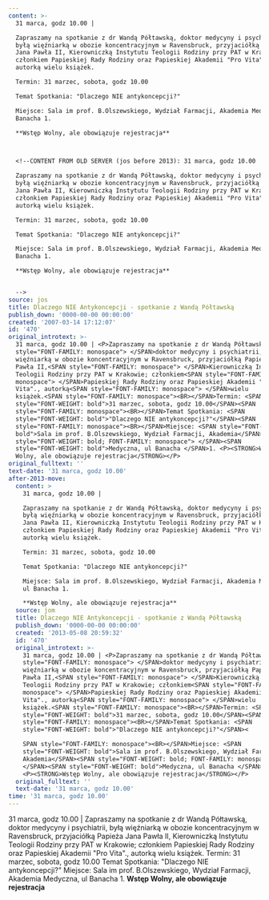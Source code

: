 ```yaml
---
content: >-
  31 marca, godz 10.00 | 

  Zapraszamy na spotkanie z dr Wandą Półtawską, doktor medycyny i psychiatrii,
  byłą więźniarką w obozie koncentracyjnym w Ravensbruck, przyjaciółką Papieża
  Jana Pawła II, Kierowniczką Instytutu Teologii Rodziny przy PAT w Krakowie;
  członkiem Papieskiej Rady Rodziny oraz Papieskiej Akademii "Pro Vita".,
  autorką wielu książek.

  Termin: 31 marzec, sobota, godz 10.00

  Temat Spotkania: "Dlaczego NIE antykoncepcji?"

  Miejsce: Sala im prof. B.Olszewskiego, Wydział Farmacji, Akademia Medyczna, ul
  Banacha 1. 

  **Wstęp Wolny, ale obowiązuje rejestracja**



  <!--CONTENT FROM OLD SERVER (jos before 2013): 31 marca, godz 10.00 | 

  Zapraszamy na spotkanie z dr Wandą Półtawską, doktor medycyny i psychiatrii,
  byłą więźniarką w obozie koncentracyjnym w Ravensbruck, przyjaciółką Papieża
  Jana Pawła II, Kierowniczką Instytutu Teologii Rodziny przy PAT w Krakowie;
  członkiem Papieskiej Rady Rodziny oraz Papieskiej Akademii "Pro Vita".,
  autorką wielu książek.

  Termin: 31 marzec, sobota, godz 10.00

  Temat Spotkania: "Dlaczego NIE antykoncepcji?"

  Miejsce: Sala im prof. B.Olszewskiego, Wydział Farmacji, Akademia Medyczna, ul
  Banacha 1. 

  **Wstęp Wolny, ale obowiązuje rejestracja**


  -->
source: jos
title: Dlaczego NIE Antykoncepcji - spotkanie z Wandą Półtawską
publish_down: '0000-00-00 00:00:00'
created: '2007-03-14 17:12:07'
id: '470'
original_introtext: >-
  31 marca, godz 10.00 | <P>Zapraszamy na spotkanie z dr Wandą Półtawską,<SPAN
  style="FONT-FAMILY: monospace"> </SPAN>doktor medycyny i psychiatrii, byłą
  więźniarką w obozie koncentracyjnym w Ravensbruck, przyjaciółką Papieża Jana
  Pawła II,<SPAN style="FONT-FAMILY: monospace"> </SPAN>Kierowniczką Instytutu
  Teologii Rodziny przy PAT w Krakowie; członkiem<SPAN style="FONT-FAMILY:
  monospace"> </SPAN>Papieskiej Rady Rodziny oraz Papieskiej Akademii "Pro
  Vita"., autorką<SPAN style="FONT-FAMILY: monospace"> </SPAN>wielu
  książek.<SPAN style="FONT-FAMILY: monospace"><BR></SPAN>Termin: <SPAN
  style="FONT-WEIGHT: bold">31 marzec, sobota, godz 10.00</SPAN><SPAN
  style="FONT-FAMILY: monospace"><BR></SPAN>Temat Spotkania: <SPAN
  style="FONT-WEIGHT: bold">"Dlaczego NIE antykoncepcji?"</SPAN><SPAN
  style="FONT-FAMILY: monospace"><BR></SPAN>Miejsce: <SPAN style="FONT-WEIGHT:
  bold">Sala im prof. B.Olszewskiego, Wydział Farmacji, Akademia</SPAN><SPAN
  style="FONT-WEIGHT: bold; FONT-FAMILY: monospace"> </SPAN><SPAN
  style="FONT-WEIGHT: bold">Medyczna, ul Banacha </SPAN>1. <P><STRONG>Wstęp
  Wolny, ale obowiązuje rejestracja</STRONG></P>
original_fulltext: ''
text-date: '31 marca, godz 10.00'
after-2013-move:
  content: >
    31 marca, godz 10.00 | 

    Zapraszamy na spotkanie z dr Wandą Półtawską, doktor medycyny i psychiatrii,
    byłą więźniarką w obozie koncentracyjnym w Ravensbruck, przyjaciółką Papieża
    Jana Pawła II, Kierowniczką Instytutu Teologii Rodziny przy PAT w Krakowie;
    członkiem Papieskiej Rady Rodziny oraz Papieskiej Akademii "Pro Vita".,
    autorką wielu książek.

    Termin: 31 marzec, sobota, godz 10.00

    Temat Spotkania: "Dlaczego NIE antykoncepcji?"

    Miejsce: Sala im prof. B.Olszewskiego, Wydział Farmacji, Akademia Medyczna,
    ul Banacha 1. 

    **Wstęp Wolny, ale obowiązuje rejestracja**
  source: jom
  title: Dlaczego NIE Antykoncepcji - spotkanie z Wandą Półtawską
  publish_down: '0000-00-00 00:00:00'
  created: '2013-05-08 20:59:32'
  id: '470'
  original_introtext: >-
    31 marca, godz 10.00 | <P>Zapraszamy na spotkanie z dr Wandą Półtawską,<SPAN
    style="FONT-FAMILY: monospace"> </SPAN>doktor medycyny i psychiatrii, byłą
    więźniarką w obozie koncentracyjnym w Ravensbruck, przyjaciółką Papieża Jana
    Pawła II,<SPAN style="FONT-FAMILY: monospace"> </SPAN>Kierowniczką Instytutu
    Teologii Rodziny przy PAT w Krakowie; członkiem<SPAN style="FONT-FAMILY:
    monospace"> </SPAN>Papieskiej Rady Rodziny oraz Papieskiej Akademii "Pro
    Vita"., autorką<SPAN style="FONT-FAMILY: monospace"> </SPAN>wielu
    książek.<SPAN style="FONT-FAMILY: monospace"><BR></SPAN>Termin: <SPAN
    style="FONT-WEIGHT: bold">31 marzec, sobota, godz 10.00</SPAN><SPAN
    style="FONT-FAMILY: monospace"><BR></SPAN>Temat Spotkania: <SPAN
    style="FONT-WEIGHT: bold">"Dlaczego NIE antykoncepcji?"</SPAN><

    SPAN style="FONT-FAMILY: monospace"><BR></SPAN>Miejsce: <SPAN
    style="FONT-WEIGHT: bold">Sala im prof. B.Olszewskiego, Wydział Farmacji,
    Akademia</SPAN><SPAN style="FONT-WEIGHT: bold; FONT-FAMILY: monospace">
    </SPAN><SPAN style="FONT-WEIGHT: bold">Medyczna, ul Banacha </SPAN>1.
    <P><STRONG>Wstęp Wolny, ale obowiązuje rejestracja</STRONG></P>
  original_fulltext: ''
  text-date: '31 marca, godz 10.00'
time: '31 marca, godz 10.00'
---
```

31 marca, godz 10.00 | 
Zapraszamy na spotkanie z dr Wandą Półtawską, doktor medycyny i psychiatrii, byłą więźniarką w obozie koncentracyjnym w Ravensbruck, przyjaciółką Papieża Jana Pawła II, Kierowniczką Instytutu Teologii Rodziny przy PAT w Krakowie; członkiem Papieskiej Rady Rodziny oraz Papieskiej Akademii "Pro Vita"., autorką wielu książek.
Termin: 31 marzec, sobota, godz 10.00
Temat Spotkania: "Dlaczego NIE antykoncepcji?"
Miejsce: Sala im prof. B.Olszewskiego, Wydział Farmacji, Akademia Medyczna, ul Banacha 1. 
**Wstęp Wolny, ale obowiązuje rejestracja**


<!--CONTENT FROM OLD SERVER (jos before 2013): 31 marca, godz 10.00 | 
Zapraszamy na spotkanie z dr Wandą Półtawską, doktor medycyny i psychiatrii, byłą więźniarką w obozie koncentracyjnym w Ravensbruck, przyjaciółką Papieża Jana Pawła II, Kierowniczką Instytutu Teologii Rodziny przy PAT w Krakowie; członkiem Papieskiej Rady Rodziny oraz Papieskiej Akademii "Pro Vita"., autorką wielu książek.
Termin: 31 marzec, sobota, godz 10.00
Temat Spotkania: "Dlaczego NIE antykoncepcji?"
Miejsce: Sala im prof. B.Olszewskiego, Wydział Farmacji, Akademia Medyczna, ul Banacha 1. 
**Wstęp Wolny, ale obowiązuje rejestracja**

-->

<!--{{json:{"created_date":"2007-03-14 17:12:07","publish_down":"0000-00-00 00:00:00","id":"470"}}}-->